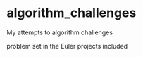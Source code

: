 # algorithm_challenges

My attempts to algorithm challenges


problem set in the Euler projects included
